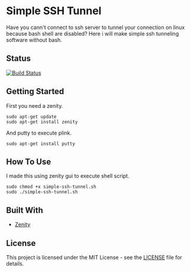 # Simple SSH Tunnel

Have you cann't connect to ssh server to tunnel your connection on linux because bash shell are disabled? Here i will make simple ssh tunneling software without bash.

## Status

[![Build Status](https://travis-ci.org/theagusp/simple-ssh-tunnel.svg?branch=master)](https://travis-ci.org/theagusp/simple-ssh-tunnel)

## Getting Started

First you need a zenity.

```
sudo apt-get update
sudo apt-get install zenity
```

And putty to execute plink.

```
sudo apt-get install putty
```

## How To Use

I made this using zenity gui to execute shell script.

```
sudo chmod +x simple-ssh-tunnel.sh
sudo ./simple-ssh-tunnel.sh
```

## Built With

* [Zenity](https://help.gnome.org/users/zenity/) 


## License

This project is licensed under the MIT License - see the [LICENSE](LICENSE.md) file for details.
